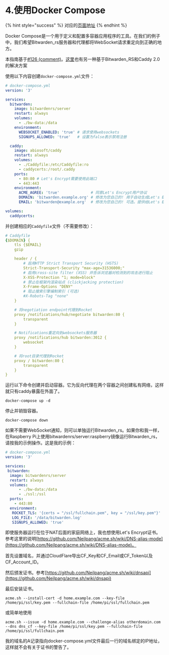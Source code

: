 # 4.使用Docker Compose

{% hint style="success" %}
对应的[页面地址](https://github.com/dani-garcia/bitwarden_rs/wiki/Using-Docker-Compose)
{% endhint %}

Docker Compose是一个用于定义和配置多容器应用程序的工具。在我们的例子中，我们希望Bitwarden\_rs服务器和代理都将WebSocket请求重定向到正确的地方。

本指南基于[\#126 \(comment\)](https://github.com/dani-garcia/bitwarden_rs/issues/126#issuecomment-417872681)。[这里](https://github.com/sosandroid/docker-bitwarden_rs-caddy-synology)也有另一种基于Bitwarden\_RS和Caddy 2.0的解决方案

使用以下内容创建`docker-compose.yml`文件：

```yaml
# docker-compose.yml
version: '3'

services:
  bitwarden:
    image: bitwardenrs/server
    restart: always
    volumes:
      - ./bw-data:/data
    environment:
      WEBSOCKET_ENABLED: 'true' # 请求使用websockets
      SIGNUPS_ALLOWED: 'true'   # 设置为false表示禁用注册

  caddy:
    image: abiosoft/caddy
    restart: always
    volumes:
      - ./Caddyfile:/etc/Caddyfile:ro
      - caddycerts:/root/.caddy
    ports:
      - 80:80 # Let's Encrypt需要使用此端口
      - 443:443
    environment:
      ACME_AGREE: 'true'              # 同意Let's Encrypt用户协议
      DOMAIN: 'bitwarden.example.org' # 修改为您自己的! 用于自动生成Let's Encrypt SSL
      EMAIL: 'bitwarden@example.org'  # 修改为您自己的! 可选。提供给Let's Encrypt

volumes:
  caddycerts:
```

并创建相应的`Caddyfile`文件（不需要修改）：

```yaml
# Caddyfile
{$DOMAIN} {
    tls {$EMAIL}
    gzip

    header / {
        # 启用HTTP Strict Transport Security (HSTS)
        Strict-Transport-Security "max-age=31536000;"
        # 启用cross-site filter (XSS) 并告诉浏览器对检测到的攻击进行阻止
        X-XSS-Protection "1; mode=block"
        # 禁止在框架内渲染站点 (clickjacking protection)
        X-Frame-Options "DENY"
        # 阻止搜索引擎编制索引 (可选)
        #X-Robots-Tag "none"
    }

    # 将negotiation endpoint代理到Rocket
    proxy /notifications/hub/negotiate bitwarden:80 {
        transparent
    }

    # Notifications重定向到websockets服务器
    proxy /notifications/hub bitwarden:3012 {
        websocket
    }

    # 将root目录代理到Rocket
    proxy / bitwarden:80 {
        transparent
    }
}
```

运行以下命令创建并启动容器。它为反向代理在两个容器之间创建私有网络，这样就只有caddy暴露在外面了。

```text
docker-compose up -d
```

停止并销毁容器。

```text
docker-compose down
```

如果不需要WebSocket通知，则可以单独运行Bitwarden\_rs。如果你和我一样，在Raspberry Pi上使用bitwardenrs/server:raspberry镜像运行Bitwarden\_rs，请按我的示例操作。这是我的示例：

```yaml
# docker-compose.yml
version: '3'

services:
 bitwarden:
  image: bitwardenrs/server
  restart: always
  volumes:
      - ./bw-data:/data
      - ./ssl:/ssl
  ports:
    - 443:80
  environment:
   ROCKET_TLS: '{certs = "/ssl/fullchain.pem", key = "/ssl/key.pem"}'
   LOG_FILE: '/data/bitwarden.log'
   SIGNUPS_ALLOWED: 'true'
```

即使服务器运行在位于NAT后面的家庭网络上，我也想使用Let's Encrypt证书。参考这里的说明[https://github.com/Neilpang/acme.sh/wiki/DNS-alias-mode](https://github.com/Neilpang/acme.sh/wiki/DNS-alias-mode)。

首先设置域名，并通过CloudFlare导出CF\_Key和CF\_Email或CF\_Token以及CF\_Account\_ID。

然后颁发证书。参考[https://github.com/Neilpang/acme.sh/wiki/dnsapi](https://github.com/Neilpang/acme.sh/wiki/dnsapi)

最后安装证书。

```text
acme.sh --install-cert -d home.example.com --key-file /home/pi/ssl/key.pem --fullchain-file /home/pi/ssl/fullchain.pem
```

或简单地使用

```text
acme.sh --issue -d home.example.com --challenge-alias otherdomain.com --dns dns_cf --key-file /home/pi/ssl/key.pem --fullchain-file /home/pi/ssl/fullchain.pem
```

我的域名的A记录指向docker-compose.yml文件最后一行的域名绑定的IP地址，这样就不会有关于证书的警告了。

